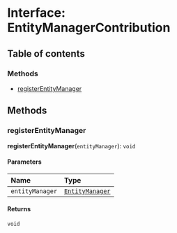# Interface: EntityManagerContribution

## Table of contents

### Methods

* [registerEntityManager](/en/auto-docs/editor/interfaces/EntityManagerContribution.md#registerentitymanager)

## Methods

### registerEntityManager

**registerEntityManager**(`entityManager`): `void`

#### Parameters

| Name | Type |
| :------ | :------ |
| `entityManager` | [`EntityManager`](/en/auto-docs/editor/classes/EntityManager.md) |

#### Returns

`void`
